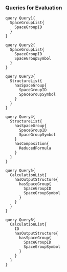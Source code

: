 ### Queries for Evaluation 

    query Query1{
      SpaceGroupList{
        SpaceGroupID
      }
    }

    query Query2{
      SpaceGroupList{
        SpaceGroupID
        SpaceGroupSymbol
      }
    }

    query Query3{
      StructureList{
        hasSpaceGroup{
          SpaceGroupID
          SpaceGroupSymbol
        }
      }
    }

    query Query4{
      StructureList{
        hasSpaceGroup{
          SpaceGroupID
          SpaceGroupSymbol
        }
        hasComposition{
          ReducedFormula
        }
      }
    }

    query Query5{
      CalculationList{
        hasOutputStructure{
          hasSpaceGroup{
            SpaceGroupID
            SpaceGroupSymbol
          }
        }
      }
    }

    query Query6{
      CalculationList{
        ID
        hasOutputStructure{
          hasSpaceGroup{
            SpaceGroupID
            SpaceGroupSymbol
          }
        }
      }
    }


